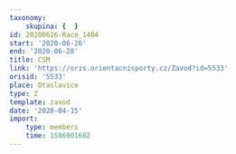 ```yaml
---
taxonomy:
    skupina: {  }
id: 20200626-Race_1404
start: '2020-06-26'
end: '2020-06-28'
title: CSM
link: 'https://oris.orientacnisporty.cz/Zavod?id=5533'
orisid: '5533'
place: Otaslavice
type: Z
template: zavod
date: '2020-04-15'
import:
    type: members
    time: 1586901602
---
```

